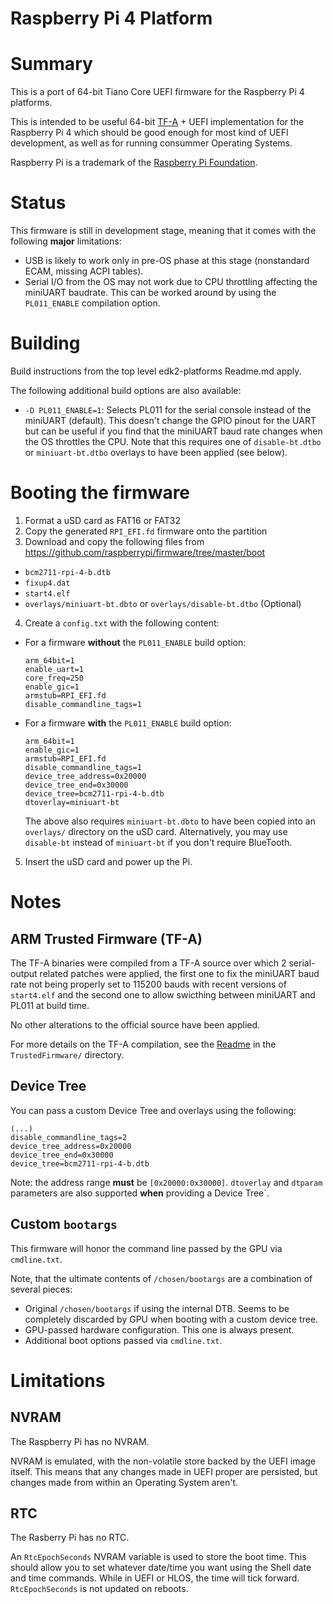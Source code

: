 Raspberry Pi 4 Platform
=======================

# Summary

This is a port of 64-bit Tiano Core UEFI firmware for the Raspberry Pi 4 platforms.

This is intended to be useful 64-bit [TF-A](https://www.trustedfirmware.org/) +
UEFI implementation for the Raspberry Pi 4 which should be good enough for most
kind of UEFI development, as well as for running consummer Operating Systems.

Raspberry Pi is a trademark of the [Raspberry Pi Foundation](https://www.raspberrypi.org).

# Status

This firmware is still in development stage, meaning that it comes with the
following __major__ limitations:

- USB is likely to work only in pre-OS phase at this stage (nonstandard ECAM,
  missing ACPI tables).
- Serial I/O from the OS may not work due to CPU throttling affecting the
  miniUART baudrate. This can be worked around by using the `PL011_ENABLE`
  compilation option.

# Building

Build instructions from the top level edk2-platforms Readme.md apply.

The following additional build options are also available:
- `-D PL011_ENABLE=1`: Selects PL011 for the serial console instead of the
  miniUART (default). This doesn't change the GPIO pinout for the UART but
  can be useful if you find that the miniUART baud rate changes when the
  OS throttles the CPU. Note that this requires one of `disable-bt.dtbo` or
  `miniuart-bt.dtbo` overlays to have been applied (see below).

# Booting the firmware

1. Format a uSD card as FAT16 or FAT32
2. Copy the generated `RPI_EFI.fd` firmware onto the partition
3. Download and copy the following files from https://github.com/raspberrypi/firmware/tree/master/boot
  - `bcm2711-rpi-4-b.dtb`
  - `fixup4.dat`
  - `start4.elf`
  - `overlays/miniuart-bt.dbto` or `overlays/disable-bt.dtbo` (Optional)
4. Create a `config.txt` with the following content:
  - For a firmware **without** the `PL011_ENABLE` build option:
    ```
    arm_64bit=1
    enable_uart=1
    core_freq=250
    enable_gic=1
    armstub=RPI_EFI.fd
    disable_commandline_tags=1
    ```
  - For a firmware **with** the `PL011_ENABLE` build option:
    ```
    arm_64bit=1
    enable_gic=1
    armstub=RPI_EFI.fd
    disable_commandline_tags=1
    device_tree_address=0x20000
    device_tree_end=0x30000
    device_tree=bcm2711-rpi-4-b.dtb
    dtoverlay=miniuart-bt
    ```
    The above also requires `miniuart-bt.dbto` to have been copied into an `overlays/`
    directory on the uSD card. Alternatively, you may use `disable-bt` instead of
    `miniuart-bt` if you don't require BlueTooth.
5. Insert the uSD card and power up the Pi.

# Notes

## ARM Trusted Firmware (TF-A)

The TF-A binaries were compiled from a TF-A source over which 2 serial-output related
patches were applied, the first one to fix the miniUART baud rate not being properly
set to 115200 bauds with recent versions of `start4.elf` and the second one to allow
swicthing between miniUART and PL011 at build time.

No other alterations to the official source have been applied.

For more details on the TF-A compilation, see the [Readme](./TrustedFirmware/Readme.md)
in the `TrustedFirmware/` directory.

## Device Tree

You can pass a custom Device Tree and overlays using the following:

```
(...)
disable_commandline_tags=2
device_tree_address=0x20000
device_tree_end=0x30000
device_tree=bcm2711-rpi-4-b.dtb
```

Note: the address range **must** be `[0x20000:0x30000]`.
`dtoverlay` and `dtparam` parameters are also supported **when** providing a Device Tree`.

## Custom `bootargs`

This firmware will honor the command line passed by the GPU via `cmdline.txt`.

Note, that the ultimate contents of `/chosen/bootargs` are a combination of several pieces:
- Original `/chosen/bootargs` if using the internal DTB. Seems to be completely discarded by GPU when booting with a custom device tree.
- GPU-passed hardware configuration. This one is always present.
- Additional boot options passed via `cmdline.txt`.

# Limitations

## NVRAM

The Raspberry Pi has no NVRAM.

NVRAM is emulated, with the non-volatile store backed by the UEFI image itself. This
means that any changes made in UEFI proper are persisted, but changes made from within
an Operating System aren't.

## RTC

The Rasberry Pi has no RTC.

An `RtcEpochSeconds` NVRAM variable is used to store the boot time.
This should allow you to set whatever date/time you want using the Shell date and
time commands. While in UEFI or HLOS, the time will tick forward.
`RtcEpochSeconds` is not updated on reboots.
